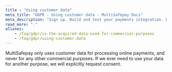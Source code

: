 ```yaml
---
title : "Using customer data"
meta_title: "GDPR - Using customer data - MultiSafepay Docs"
meta_description: "Sign up. Build and test your payments integration. Explore our products and services. Use our API Reference, SDKs, and wrappers. Get support."
read_more: "."
aliases:
    - /faq/gdpr/is-the-acquired-data-used-for-commercial-purposes
    - /faq/gdpr/using-customer-data
---
```


MultiSafepay only uses customer data for processing online payments, and never for any other commercial purposes. If we ever need to use your data for another purpose, we will explicitly request consent.